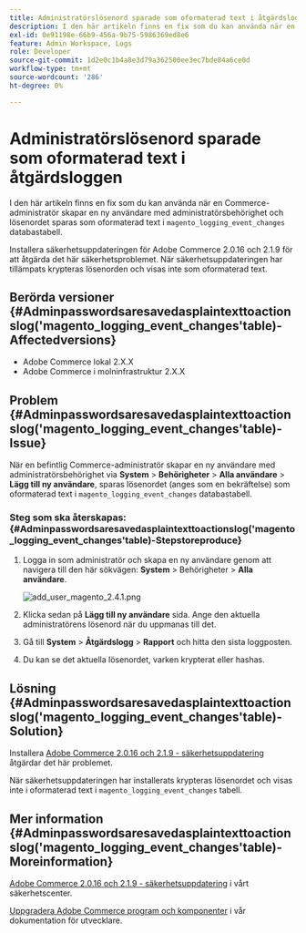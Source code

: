 ```yaml
---
title: Administratörslösenord sparade som oformaterad text i åtgärdsloggen
description: I den här artikeln finns en fix som du kan använda när en Commerce-administratör skapar en ny användare med administratörsbehörighet och lösenordet sparas som oformaterad text i databastabellen "magento_log_event_changes".
exl-id: 0e91198e-66b9-456a-9b75-5986369ed8e6
feature: Admin Workspace, Logs
role: Developer
source-git-commit: 1d2e0c1b4a8e3d79a362500ee3ec7bde84a6ce0d
workflow-type: tm+mt
source-wordcount: '286'
ht-degree: 0%

---
```


# Administratörslösenord sparade som oformaterad text i åtgärdsloggen

I den här artikeln finns en fix som du kan använda när en Commerce-administratör skapar en ny användare med administratörsbehörighet och lösenordet sparas som oformaterad text i `magento_logging_event_changes` databastabell.

Installera säkerhetsuppdateringen för Adobe Commerce 2.0.16 och 2.1.9 för att åtgärda det här säkerhetsproblemet. När säkerhetsuppdateringen har tillämpats krypteras lösenorden och visas inte som oformaterad text.

## Berörda versioner {#Adminpasswordsaresavedasplaintexttoactionslog('magento_logging_event_changes'table)-Affectedversions}

* Adobe Commerce lokal 2.X.X
* Adobe Commerce i molninfrastruktur 2.X.X

## Problem {#Adminpasswordsaresavedasplaintexttoactionslog('magento_logging_event_changes'table)-Issue}

När en befintlig Commerce-administratör skapar en ny användare med administratörsbehörighet via **System** > **Behörigheter** > **Alla användare** > **Lägg till ny användare**, sparas lösenordet (anges som en bekräftelse) som oformaterad text i `magento_logging_event_changes` databastabell.

### Steg som ska återskapas: {#Adminpasswordsaresavedasplaintexttoactionslog('magento_logging_event_changes'table)-Stepstoreproduce}

1. Logga in som administratör och skapa en ny användare genom att navigera till den här sökvägen: **System** > Behörigheter > **Alla användare**.

   ![add_user_magento_2.4.1.png](assets/add_user_magento_2.4.1.png)

1. Klicka sedan på **Lägg till ny användare** sida. Ange den aktuella administratörens lösenord när du uppmanas till det.
1. Gå till **System** > **Åtgärdslogg** > **Rapport** och hitta den sista loggposten.
1. Du kan se det aktuella lösenordet, varken krypterat eller hashas.

## Lösning {#Adminpasswordsaresavedasplaintexttoactionslog('magento_logging_event_changes'table)-Solution}

Installera [Adobe Commerce 2.0.16 och 2.1.9 - säkerhetsuppdatering](https://magento.com/security/patches/magento-2016-and-219-security-update) åtgärdar det här problemet.

När säkerhetsuppdateringen har installerats krypteras lösenordet och visas inte i oformaterad text i `magento_logging_event_changes` tabell.

## Mer information {#Adminpasswordsaresavedasplaintexttoactionslog('magento_logging_event_changes'table)-Moreinformation}

[Adobe Commerce 2.0.16 och 2.1.9 - säkerhetsuppdatering](https://magento.com/security/patches/magento-2016-and-219-security-update) i vårt säkerhetscenter.

[Uppgradera Adobe Commerce program och komponenter](https://experienceleague.adobe.com/docs/commerce-operations/upgrade-guide/overview.html) i vår dokumentation för utvecklare.
